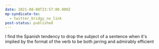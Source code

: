 ```yaml
---
date: 2021-08-08T23:57:00.000Z
mp-syndicate-to:
  - twitter_bridgy_no_link
post-status: published
---
```


I find the Spanish tendency to drop the subject of a sentence when it's implied by the format of the verb to be both jarring and admirably efficient
